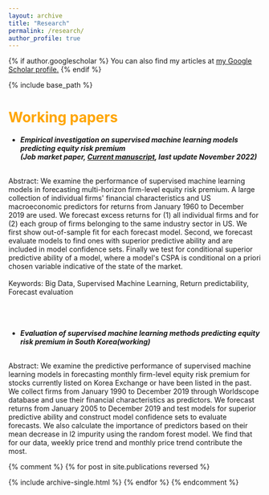 ```yaml
---
layout: archive
title: "Research"
permalink: /research/
author_profile: true
---
```


{% if author.googlescholar %}
  You can also find my articles at <u><a href="{{author.googlescholar}}">my Google Scholar profile</a>.</u>
{% endif %}

{% include base_path %}

<span style="color:orange">Working papers</span>
======
* ***Empirical investigation on supervised machine learning models predicting equity risk premium<br>(Job market paper, [Current manuscript](https://myonshin.github.io/files/CHAP_1.pdf), last update November 2022)***
<br>
Abstract: We examine the performance of supervised machine learning models in forecasting multi-horizon firm-level equity risk premium. A large collection of individual firms' financial characteristics and US macroeconomic predictors for returns from January 1960 to December 2019 are used. We forecast excess returns for (1) all individual firms and for (2) each group of firms belonging to the same industry sector in US. We first show out-of-sample fit for each forecast model. Second, we forecast evaluate models to find ones with superior predictive ability and are included in model confidence sets. Finally we test for conditional superior predictive ability of a model, where a model's CSPA is conditional on a priori chosen variable indicative of the state of the market. 
<br>
<br>
Keywords: Big Data, Supervised Machine Learning, Return predictability, Forecast evaluation
<br>
<br>
<br>
<br>

* ***Evaluation of supervised machine learning methods predicting equity risk premium in South Korea(working)***
<br>
Abstract: We examine the predictive performance of supervised machine learning models in forecasting monthly firm-level equity risk premium for stocks currently listed on Korea Exchange or have been listed in the past. We collect firms from January 1990 to December 2019 through Worldscope database and use their financial characteristics as predictors. We forecast returns from January 2005 to December 2019 and test models for superior predictive ability and construct model confidence sets to evaluate forecasts. We also calculate the importance of predictors based on their mean decrease in l2 impurity using the random forest model. We find that for our data, weekly price trend and monthly price trend contribute the most.

{% comment %} 
{% for post in site.publications reversed %}

<!---
-->


  {% include archive-single.html %}
{% endfor %}
{% endcomment %} 
